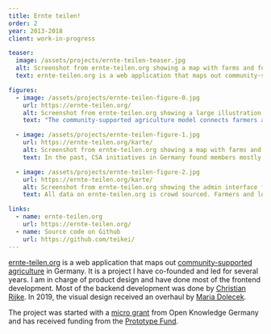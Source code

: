 ```yaml
---
title: Ernte teilen!
order: 2
year: 2013-2018
client: work-in-progress

teaser:
  image: /assets/projects/ernte-teilen-teaser.jpg
  alt: Screenshot from ernte-teilen.org showing a map with farms and food hubs
  text: ernte-teilen.org is a web application that maps out community-supported agriculture (CSA) in Germany.

figures:
  - image: /assets/projects/ernte-teilen-figure-0.jpg
    url: https://ernte-teilen.org/
    alt: Screenshot from ernte-teilen.org showing a large illustration of hands holding a beet
    text: "The community-supported agriculture model connects farmers and consumers: A group of consumers subscribe to the harvest of a certain farm. In return, they receive a weekly box of produce through a local food hub. The ernte-teilen.org website explains this concept and makes it easier for consumers to join a CSA farm."

  - image: /assets/projects/ernte-teilen-figure-1.jpg
    url: https://ernte-teilen.org/karte/
    alt: Screenshot from ernte-teilen.org showing a map with farms and food hubs
    text: In the past, CSA initiatives in Germany found members mostly through word of mouth. With ernte-teilen.org, farmers and CSA initiatives can put their farms and food hubs on a map with a short profile. Consumers can find food hubs in their neighborhoods.

  - image: /assets/projects/ernte-teilen-figure-2.jpg
    url: https://ernte-teilen.org/karte/
    alt: Screenshot from ernte-teilen.org showing the admin interface for members
    text: All data on ernte-teilen.org is crowd sourced. Farmers and local food initiatives can add and manage map entries using an admin interface.

links:
  - name: ernte-teilen.org
    url: https://ernte-teilen.org/
  - name: Source code on Github
    url: https://github.com/teikei/
---
```


[ernte-teilen.org](https://ernte-teilen.org/) is a web application that maps out [community-supported agriculture](https://en.wikipedia.org/wiki/Community-supported_agriculture) in Germany. It is a project I have co-founded and led for several years. I am in charge of product design and have done most of the frontend development. Most of the backend development was done by [Christian Rijke](https://christianrijke.de/). In 2019, the visual design received an overhaul by [Maria Dolecek](https://de.linkedin.com/in/maria-dolecek-126970ba).

The project was started with a [micro grant](http://stadtlandcode.de/) from Open Knowledge Germany and has received funding from the [Prototype Fund](https://prototypefund.de/).
